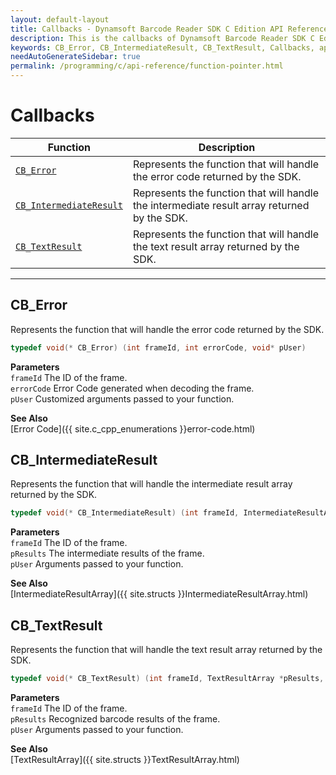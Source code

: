 ```yaml
---
layout: default-layout
title: Callbacks - Dynamsoft Barcode Reader SDK C Edition API Reference
description: This is the callbacks of Dynamsoft Barcode Reader SDK C Edition.
keywords: CB_Error, CB_IntermediateResult, CB_TextResult, Callbacks, api reference, c
needAutoGenerateSidebar: true
permalink: /programming/c/api-reference/function-pointer.html
---
```


# Callbacks

  | Function | Description |
  |----------|-------------|
  | [`CB_Error`](#cb_error) | Represents the function that will handle the error code returned by the SDK. |
  | [`CB_IntermediateResult`](#cb_intermediateresult) | Represents the function that will handle the intermediate result array returned by the SDK. |
  | [`CB_TextResult`](#cb_textresult) | Represents the function that will handle the text result array returned by the SDK. | 
  
---
 




## CB_Error
Represents the function that will handle the error code returned by the SDK.

```c
typedef void(* CB_Error) (int frameId, int errorCode, void* pUser)
```   
   
**Parameters**  
`frameId` 	The ID of the frame.  
`errorCode` Error Code generated when decoding the frame.   
`pUser` Customized arguments passed to your function.

**See Also**  
[Error Code]({{ site.c_cpp_enumerations }}error-code.html)







## CB_IntermediateResult
Represents the function that will handle the intermediate result array returned by the SDK.

```c
typedef void(* CB_IntermediateResult) (int frameId, IntermediateResultArray* pResults, void* pUser)
```   
   
**Parameters**  
`frameId` 	The ID of the frame.  
`pResults` The intermediate results of the frame.   
`pUser` Arguments passed to your function.

**See Also**  
[IntermediateResultArray]({{ site.structs }}IntermediateResultArray.html)







## CB_TextResult
Represents the function that will handle the text result array returned by the SDK.

```c
typedef void(* CB_TextResult) (int frameId, TextResultArray *pResults, void *pUser)
```   
   
**Parameters**  
`frameId` 	The ID of the frame.  
`pResults` Recognized barcode results of the frame.   
`pUser` Arguments passed to your function.

**See Also**  
[TextResultArray]({{ site.structs }}TextResultArray.html)




